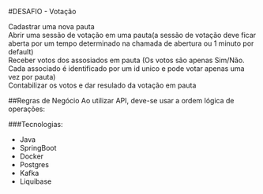 #DESAFIO - Votação

<summary>Cadastrar uma nova pauta</summary>
<summary>Abrir uma sessão de votação em uma pauta(a sessão de votação deve ficar aberta por um tempo determinado na chamada de abertura ou 1 minuto por default)</summary>
<summary>Receber votos dos assosiados em pauta (Os votos são apenas Sim/Não. Cada associado é identificado por um id unico e pode votar apenas uma vez por pauta)</summary>
<summary>Contabilizar os votos e dar resulado da votação em pauta</summary>


##Regras de Negócio
Ao utilizar API, deve-se usar a ordem lógica de operações:


###Tecnologias:

* Java
* SpringBoot
* Docker
* Postgres
* Kafka
* Liquibase

